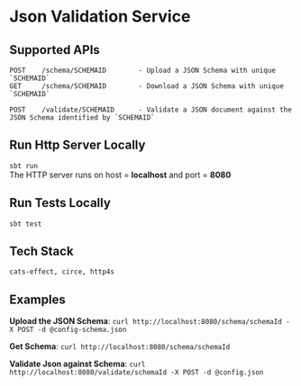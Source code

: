 # Json Validation Service

## Supported APIs
 
```
POST    /schema/SCHEMAID        - Upload a JSON Schema with unique `SCHEMAID`
GET     /schema/SCHEMAID        - Download a JSON Schema with unique `SCHEMAID`

POST    /validate/SCHEMAID      - Validate a JSON document against the JSON Schema identified by `SCHEMAID`
```

## Run Http Server Locally

``` sbt run ```\
The HTTP server runs on host = **localhost** and port = **8080**

## Run Tests Locally
``` sbt test ```

## Tech Stack
```cats-effect, circe, http4s```

## Examples

**Upload the JSON Schema**: ```curl http://localhost:8080/schema/schemaId -X POST -d @config-schema.json```

**Get Schema**: ```curl http://localhost:8080/schema/schemaId```

**Validate Json against Schema**: ```curl http://localhost:8080/validate/schemaId -X POST -d @config.json```
